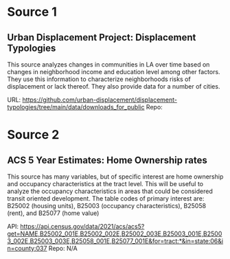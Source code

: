 # Source 1
## Urban Displacement Project: Displacement Typologies
This source analyzes changes in communities in LA over time based on changes in neighborhood income and education level among other factors. They use this information to characterize neighborhoods risks of displacement or lack thereof. They also provide data for a number of cities. 

URL: https://github.com/urban-displacement/displacement-typologies/tree/main/data/downloads_for_public
Repo: 

# Source 2
## ACS 5 Year Estimates: Home Ownership rates
This source has many variables, but of specific interest are home ownership and occupancy characteristics at the tract level. This will be useful to analyze the occupancy characteristics in areas that could be considered transit oriented development. The table codes of primary interest are: B25002 (housing units), B25003 (occupancy characteristics), B25058 (rent), and B25077 (home value)

API: https://api.census.gov/data/2021/acs/acs5?get=NAME,B25002_001E,B25002_002E,B25002_003E,B25003_001E,B25003_002E,B25003_003E,B25058_001E,B25077_001E&for=tract:*&in=state:06&in=county:037
Repo: N/A
